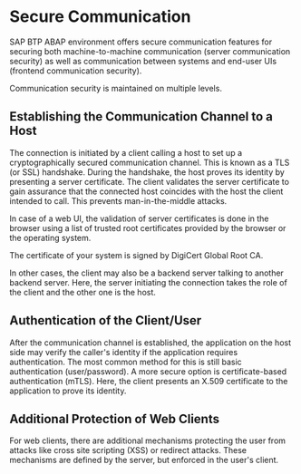 <!-- loioe6105bbbd3084ef194fc5f7db8ab931a -->

# Secure Communication

SAP BTP ABAP environment offers secure communication features for securing both machine-to-machine communication \(server communication security\) as well as communication between systems and end-user UIs \(frontend communication security\).

Communication security is maintained on multiple levels.



<a name="loioe6105bbbd3084ef194fc5f7db8ab931a__section_clj_rss_2bc"/>

## Establishing the Communication Channel to a Host

The connection is initiated by a client calling a host to set up a cryptographically secured communication channel. This is known as a TLS \(or SSL\) handshake. During the handshake, the host proves its identity by presenting a server certificate. The client validates the server certificate to gain assurance that the connected host coincides with the host the client intended to call. This prevents man-in-the-middle attacks.

In case of a web UI, the validation of server certificates is done in the browser using a list of trusted root certificates provided by the browser or the operating system.

The certificate of your system is signed by DigiCert Global Root CA.

In other cases, the client may also be a backend server talking to another backend server. Here, the server initiating the connection takes the role of the client and the other one is the host.



<a name="loioe6105bbbd3084ef194fc5f7db8ab931a__section_kp1_wss_2bc"/>

## Authentication of the Client/User

After the communication channel is established, the application on the host side may verify the caller's identity if the application requires authentication. The most common method for this is still basic authentication \(user/password\). A more secure option is certificate-based authentication \(mTLS\). Here, the client presents an X.509 certificate to the application to prove its identity.



<a name="loioe6105bbbd3084ef194fc5f7db8ab931a__section_lfy_yss_2bc"/>

## Additional Protection of Web Clients

For web clients, there are additional mechanisms protecting the user from attacks like cross site scripting \(XSS\) or redirect attacks. These mechanisms are defined by the server, but enforced in the user's client.

